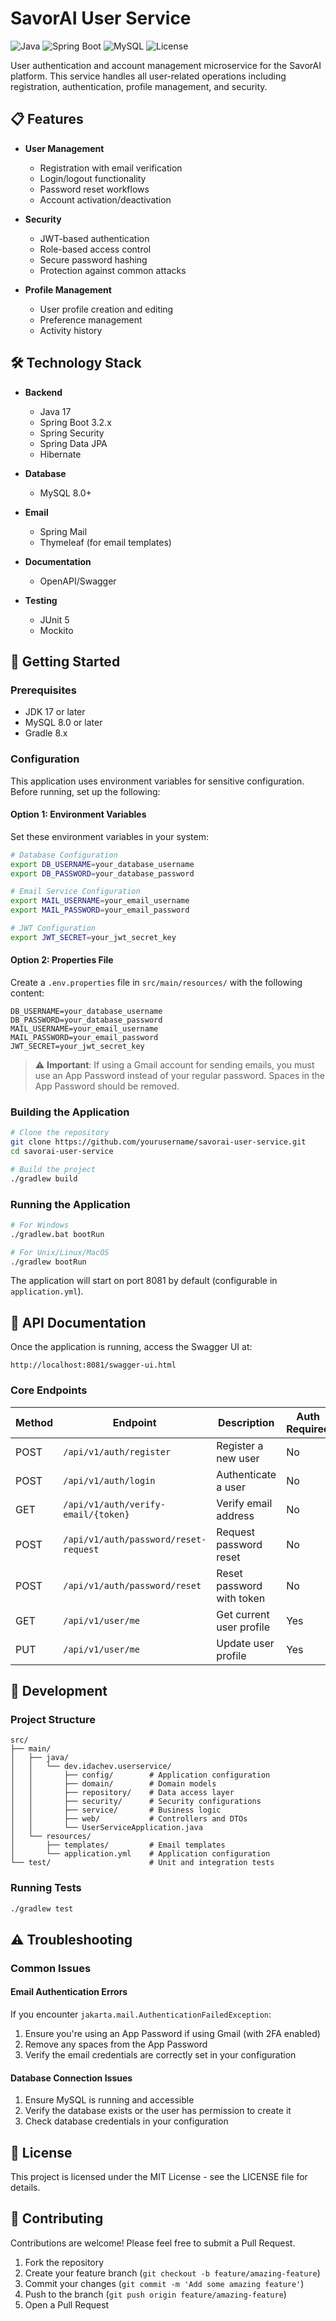 # SavorAI User Service

![Java](https://img.shields.io/badge/Java-17-orange)
![Spring Boot](https://img.shields.io/badge/Spring%20Boot-3.2.x-green)
![MySQL](https://img.shields.io/badge/MySQL-8.0-blue)
![License](https://img.shields.io/badge/License-MIT-yellow)

User authentication and account management microservice for the SavorAI platform. This service handles all user-related operations including registration, authentication, profile management, and security.

## 📋 Features

- **User Management**
  - Registration with email verification
  - Login/logout functionality
  - Password reset workflows
  - Account activation/deactivation
  
- **Security**
  - JWT-based authentication
  - Role-based access control
  - Secure password hashing
  - Protection against common attacks
  
- **Profile Management**
  - User profile creation and editing
  - Preference management
  - Activity history

## 🛠️ Technology Stack

- **Backend**
  - Java 17
  - Spring Boot 3.2.x
  - Spring Security
  - Spring Data JPA
  - Hibernate
  
- **Database**
  - MySQL 8.0+
  
- **Email**
  - Spring Mail
  - Thymeleaf (for email templates)
  
- **Documentation**
  - OpenAPI/Swagger
  
- **Testing**
  - JUnit 5
  - Mockito

## 🚀 Getting Started

### Prerequisites

- JDK 17 or later
- MySQL 8.0 or later
- Gradle 8.x

### Configuration

This application uses environment variables for sensitive configuration. Before running, set up the following:

#### Option 1: Environment Variables

Set these environment variables in your system:

```bash
# Database Configuration
export DB_USERNAME=your_database_username
export DB_PASSWORD=your_database_password

# Email Service Configuration
export MAIL_USERNAME=your_email_username
export MAIL_PASSWORD=your_email_password

# JWT Configuration
export JWT_SECRET=your_jwt_secret_key
```

#### Option 2: Properties File

Create a `.env.properties` file in `src/main/resources/` with the following content:

```properties
DB_USERNAME=your_database_username
DB_PASSWORD=your_database_password
MAIL_USERNAME=your_email_username
MAIL_PASSWORD=your_email_password
JWT_SECRET=your_jwt_secret_key
```

> ⚠️ **Important**: If using a Gmail account for sending emails, you must use an App Password instead of your regular password. Spaces in the App Password should be removed.

### Building the Application

```bash
# Clone the repository
git clone https://github.com/yourusername/savorai-user-service.git
cd savorai-user-service

# Build the project
./gradlew build
```

### Running the Application

```bash
# For Windows
./gradlew.bat bootRun

# For Unix/Linux/MacOS
./gradlew bootRun
```

The application will start on port 8081 by default (configurable in `application.yml`).

## 📝 API Documentation

Once the application is running, access the Swagger UI at:
```
http://localhost:8081/swagger-ui.html
```

### Core Endpoints

| Method | Endpoint | Description | Auth Required |
|--------|----------|-------------|--------------|
| POST | `/api/v1/auth/register` | Register a new user | No |
| POST | `/api/v1/auth/login` | Authenticate a user | No |
| GET | `/api/v1/auth/verify-email/{token}` | Verify email address | No |
| POST | `/api/v1/auth/password/reset-request` | Request password reset | No |
| POST | `/api/v1/auth/password/reset` | Reset password with token | No |
| GET | `/api/v1/user/me` | Get current user profile | Yes |
| PUT | `/api/v1/user/me` | Update user profile | Yes |

## 🔧 Development

### Project Structure

```
src/
├── main/
│   ├── java/
│   │   └── dev.idachev.userservice/
│   │       ├── config/        # Application configuration
│   │       ├── domain/        # Domain models
│   │       ├── repository/    # Data access layer
│   │       ├── security/      # Security configurations
│   │       ├── service/       # Business logic
│   │       ├── web/           # Controllers and DTOs
│   │       └── UserServiceApplication.java
│   └── resources/
│       ├── templates/         # Email templates
│       └── application.yml    # Application configuration
└── test/                      # Unit and integration tests
```

### Running Tests

```bash
./gradlew test
```

## ⚠️ Troubleshooting

### Common Issues

#### Email Authentication Errors

If you encounter `jakarta.mail.AuthenticationFailedException`:

1. Ensure you're using an App Password if using Gmail (with 2FA enabled)
2. Remove any spaces from the App Password
3. Verify the email credentials are correctly set in your configuration

#### Database Connection Issues

1. Ensure MySQL is running and accessible
2. Verify the database exists or the user has permission to create it
3. Check database credentials in your configuration

## 📄 License

This project is licensed under the MIT License - see the LICENSE file for details.

## 👥 Contributing

Contributions are welcome! Please feel free to submit a Pull Request.

1. Fork the repository
2. Create your feature branch (`git checkout -b feature/amazing-feature`)
3. Commit your changes (`git commit -m 'Add some amazing feature'`)
4. Push to the branch (`git push origin feature/amazing-feature`)
5. Open a Pull Request 